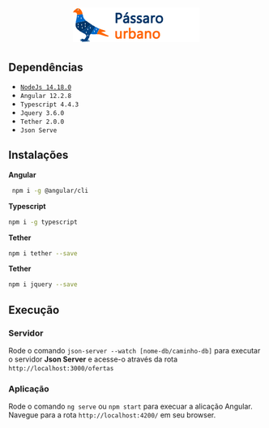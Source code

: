 <h1 align=center>
  <img src="https://github.com/BrunaSuelen/aceleracao-angular/blob/main/_projetos/app2_passaroUrbano/src/assets/logo.png"/>
</h1>

## Dependências
- [`NodeJs 14.18.0`](https://nodejs.org/en/download/)
- `Angular 12.2.8`
- `Typescript 4.4.3`
- `Jquery 3.6.0`
- `Tether 2.0.0`
- `Json Serve`

## Instalações

**Angular**
```bash 
 npm i -g @angular/cli
```

**Typescript**
```bash
npm i -g typescript 
```

**Tether**
```bash
npm i tether --save 
```

**Tether**
```bash
npm i jquery --save
```

## Execução

### Servidor
Rode o comando `json-server --watch [nome-db/caminho-db]` para executar o servidor **Json Server** e acesse-o através da rota `http://localhost:3000/ofertas`

### Aplicação
Rode o comando `ng serve` ou `npm start` para execuar a alicação Angular. Navegue para a rota `http://localhost:4200/` em seu browser.
